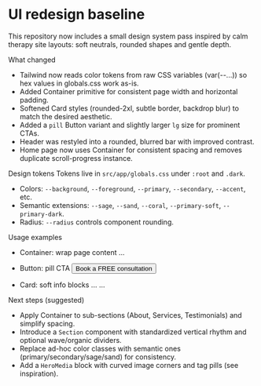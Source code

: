 # UI redesign baseline

This repository now includes a small design system pass inspired by calm therapy site layouts: soft neutrals, rounded shapes and gentle depth.

What changed
- Tailwind now reads color tokens from raw CSS variables (var(--...)) so hex values in globals.css work as-is.
- Added Container primitive for consistent page width and horizontal padding.
- Softened Card styles (rounded-2xl, subtle border, backdrop blur) to match the desired aesthetic.
- Added a `pill` Button variant and slightly larger `lg` size for prominent CTAs.
- Header was restyled into a rounded, blurred bar with improved contrast.
- Home page now uses Container for consistent spacing and removes duplicate scroll-progress instance.

Design tokens
Tokens live in `src/app/globals.css` under `:root` and `.dark`.

- Colors: `--background`, `--foreground`, `--primary`, `--secondary`, `--accent`, etc.
- Semantic extensions: `--sage`, `--sand`, `--coral`, `--primary-soft`, `--primary-dark`.
- Radius: `--radius` controls component rounding.

Usage examples
- Container: wrap page content
  <Container>
    ...
  </Container>

- Button: pill CTA
  <Button variant="pill" size="lg">Book a FREE consultation</Button>

- Card: soft info blocks
  <Card>
    <CardHeader>...</CardHeader>
    <CardContent>...</CardContent>
  </Card>

Next steps (suggested)
- Apply Container to sub-sections (About, Services, Testimonials) and simplify spacing.
- Introduce a `Section` component with standardized vertical rhythm and optional wave/organic dividers.
- Replace ad-hoc color classes with semantic ones (primary/secondary/sage/sand) for consistency.
- Add a `HeroMedia` block with curved image corners and tag pills (see inspiration).